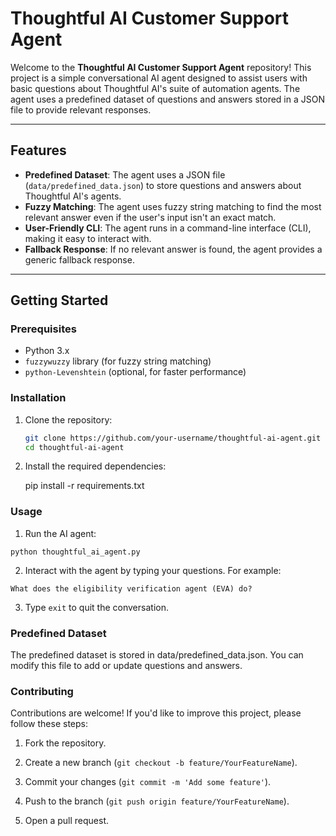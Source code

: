 # Thoughtful AI Customer Support Agent

Welcome to the **Thoughtful AI Customer Support Agent** repository! This project is a simple conversational AI agent designed to assist users with basic questions about Thoughtful AI's suite of automation agents. The agent uses a predefined dataset of questions and answers stored in a JSON file to provide relevant responses.

---

## Features

- **Predefined Dataset**: The agent uses a JSON file (`data/predefined_data.json`) to store questions and answers about Thoughtful AI's agents.
- **Fuzzy Matching**: The agent uses fuzzy string matching to find the most relevant answer even if the user's input isn't an exact match.
- **User-Friendly CLI**: The agent runs in a command-line interface (CLI), making it easy to interact with.
- **Fallback Response**: If no relevant answer is found, the agent provides a generic fallback response.

---

## Getting Started

### Prerequisites

- Python 3.x
- `fuzzywuzzy` library (for fuzzy string matching)
- `python-Levenshtein` (optional, for faster performance)

### Installation

1. Clone the repository:

   ```bash
   git clone https://github.com/your-username/thoughtful-ai-agent.git
   cd thoughtful-ai-agent
   ```

2. Install the required dependencies:

   pip install -r requirements.txt

### Usage

1. Run the AI agent:

```
python thoughtful_ai_agent.py
```

2. Interact with the agent by typing your questions. For example:

```
What does the eligibility verification agent (EVA) do?
```

3. Type `exit` to quit the conversation.

### Predefined Dataset

The predefined dataset is stored in data/predefined_data.json. You can modify this file to add or update questions and answers.

### Contributing

Contributions are welcome! If you'd like to improve this project, please follow these steps:

1. Fork the repository.

2. Create a new branch (`git checkout -b feature/YourFeatureName`).

3. Commit your changes (`git commit -m 'Add some feature'`).

4. Push to the branch (`git push origin feature/YourFeatureName`).

5. Open a pull request.
